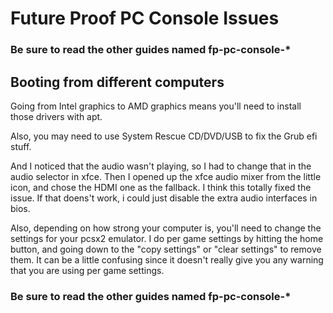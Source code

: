 # Future Proof PC Console Issues

### Be sure to read the other guides named fp-pc-console-*

## Booting from different computers

Going from Intel graphics to AMD graphics means you'll need to install those drivers with apt.

Also, you may need to use System Rescue CD/DVD/USB to fix the Grub efi stuff.

And I noticed that the audio wasn't playing, so I had to change that in the audio selector in xfce.  Then I opened up the xfce audio mixer from the little icon, and chose the HDMI one as the fallback.  I think this totally fixed the issue.  If that doens't work, i could just disable the extra audio interfaces in bios.

Also, depending on how strong your computer is, you'll need to change the settings for your pcsx2 emulator. 
I do per game settings by hitting the home button, and going down to the "copy settings" or "clear settings" to remove them.  It can be a little confusing since it doesn't really give you any warning that you are using per game settings.

### Be sure to read the other guides named fp-pc-console-*
